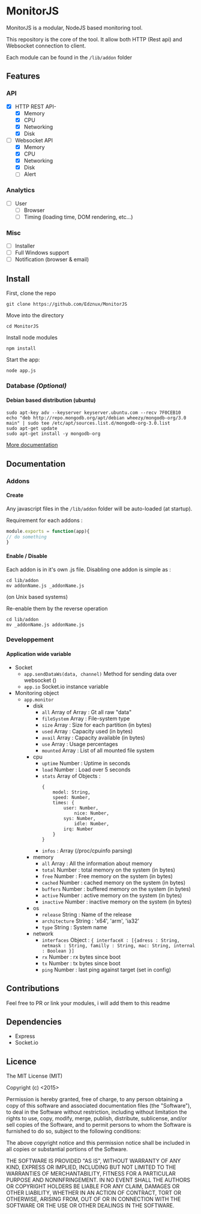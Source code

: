 # MonitorJS

MonitorJS is a modular, NodeJS based monitoring tool.

This repository is the core of the tool.
It allow both HTTP (Rest api) and Websocket connection to client.

Each module can be found in the `/lib/addon` folder

## Features

### API

- [x] HTTP REST API-
	- [x] Memory
	- [x] CPU
	- [x] Networking
	- [x] Disk
- [ ] Websocket API
	- [x] Memory
	- [x] CPU
	- [x] Networking
	- [x] Disk
	- [ ] Alert

### Analytics

- [ ] User
	+ [ ] Browser
	+ [ ] Timing (loading time, DOM rendering, etc...)

### Misc

- [ ] Installer
- [ ] Full Windows support
- [ ] Notification (browser & email)

## Install

First, clone the repo
```
git clone https://github.com/Edznux/MonitorJS
```

Move into the directory
```
cd MonitorJS
```

Install node modules
```
npm install
```

Start the app:
```
node app.js
```

### Database *(Optional)*

#### Debian based distribution (ubuntu)
```
sudo apt-key adv --keyserver keyserver.ubuntu.com --recv 7F0CEB10
echo "deb http://repo.mongodb.org/apt/debian wheezy/mongodb-org/3.0 main" | sudo tee /etc/apt/sources.list.d/mongodb-org-3.0.list
sudo apt-get update
sudo apt-get install -y mongodb-org
```
[More documentation](https://docs.mongodb.org/v3.0/tutorial/install-mongodb-on-debian/ "More infos")

## Documentation

### Addons

#### Create

Any javascript files in the `/lib/addon` folder will be auto-loaded (at startup).

Requirement for each addons :

```js
module.exports = function(app){
// do something
}
```

#### Enable / Disable

Each addon is in it's own .js file. Disabling one addon is simple as :
```
cd lib/addon
mv addonName.js _addonName.js
```
(on Unix based systems)

Re-enable them by the reverse operation
```
cd lib/addon
mv _addonName.js addonName.js
```

### Developpement

#### Application wide variable

- Socket
	+ `app.sendDataWs(data, channel)` Method for sending data over websocket ()
	+ `app.io` Socket.io instance variable
- Monitoring object
	+ `app.monitor`
		* disk
			- `all` Array of Array : Gt all raw "data"
			- `fileSystem` Array : File-system type
			- `size` Array : Size for each partition (in bytes)
			- `used` Array : Capacity used (in bytes)
			- `avail` Array : Capacity available (in bytes)
			- `use` Array : Usage percentages
			- `mounted` Array : List of all mounted file system
		* cpu
			- `uptime` Number : Uptime in seconds
			- `load` Number : Load over 5 seconds
			- `stats` Array of Objects :
				```
				{
					model: String,
					speed: Number,
					times: {
						user: Number,
       						nice: Number,
						sys: Number,
       						idle: Number,
						irq: Number
					}
				}
				```
			- `infos` : Array (/proc/cpuinfo parsing)
		* memory
			- `all` Array : All the information about memory
			- `total` Number : total memory on the system (in bytes)
			- `free` Number : Free memory on the system (in bytes)
			- `cached` Number : cached memory on the system (in bytes)
			- `buffers` Number : buffered memory on the system (in bytes)
			- `active` Number : active memory on the system (in bytes)
			- `inactive` Number : inactive memory on the system (in bytes)
		* os
			- `release` String : Name of the release
			- `architecture` String : 'x64', 'arm', 'ia32'
			- `type` String : System name
		* network
			- `interfaces` Object : ```{ interfaceX : [{adress : String, netmask : String, familly : String, mac: String, internal : Boolean }] ```
			- `rx` Number : rx bytes since boot
			- `tx` Number : tx bytes since boot
			- `ping` Number : last ping against target (set in config)



## Contributions
Feel free to PR or link your modules, i will add them to this readme

## Dependencies

- Express
- Socket.io

## Licence

The MIT License (MIT)

Copyright (c) <2015> <Edznux>

Permission is hereby granted, free of charge, to any person obtaining a copy
of this software and associated documentation files (the "Software"), to deal
in the Software without restriction, including without limitation the rights
to use, copy, modify, merge, publish, distribute, sublicense, and/or sell
copies of the Software, and to permit persons to whom the Software is
furnished to do so, subject to the following conditions:

The above copyright notice and this permission notice shall be included in
all copies or substantial portions of the Software.

THE SOFTWARE IS PROVIDED "AS IS", WITHOUT WARRANTY OF ANY KIND, EXPRESS OR
IMPLIED, INCLUDING BUT NOT LIMITED TO THE WARRANTIES OF MERCHANTABILITY,
FITNESS FOR A PARTICULAR PURPOSE AND NONINFRINGEMENT. IN NO EVENT SHALL THE
AUTHORS OR COPYRIGHT HOLDERS BE LIABLE FOR ANY CLAIM, DAMAGES OR OTHER
LIABILITY, WHETHER IN AN ACTION OF CONTRACT, TORT OR OTHERWISE, ARISING FROM,
OUT OF OR IN CONNECTION WITH THE SOFTWARE OR THE USE OR OTHER DEALINGS IN
THE SOFTWARE.
